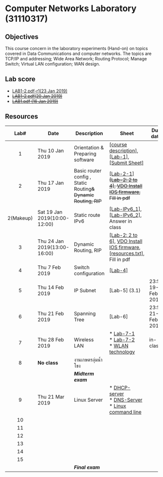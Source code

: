 # Computer Networks Laboratory (31110317)

## Objectives
This course concern in the laboratory experiments (Hand-on) on topics covered in Data Communications and computer networks. The topics are TCP/IP and addressing; Wide Area Network; Routing Protocol; Manage Switch; Virtual LAN configuration; WAN design.
## Lab score
* [LAB1-2.pdf-r1(23 Jan 2019)](https://drive.google.com/file/d/1AA6arikicxd4VlY9rGaoM-K5cHAmVVAD/view?usp=sharing)
* <s>[LAB1-2.pdf(20 Jan 2019)](https://drive.google.com/file/d/12fNOxsOtP3XKk_nTKgMDIRJ6Z0XsGtUe/view?usp=sharing)</s>
* <s>[LAB1.pdf (16 Jan 2019)](https://drive.google.com/open?id=1GIreYl49djcY6FLomK3NJv6pcLv84z6c)</s>

## Resources

| Lab# | Date | Description  |Sheet|Due date|
|:-----:|------|-------------|----|---|
|  1 |Thu 10 Jan 2019| Orientation & Preparing software| [[course description]](https://drive.google.com/open?id=1MyTgrSqpio0jGd2o9WINq8MJB-081QA6), [[Lab-1]](https://drive.google.com/open?id=1jWdIIBDkq8pdwDGJXQBioWSJgP6cwDnD), [[Submit Sheet]](https://drive.google.com/open?id=1NaNq8N_E-U4xH_Fi462MCbQNKs-U10_J) ||
|2   |Thu 17 Jan 2019| Basic router config , Static Routing<s>& Dynamic Routing, RIP</s> |[[Lab-2-1]](https://drive.google.com/open?id=1I9zb3NwRkHWQqifGDjVAKNdedZ6MnEA1) <s>[[Lab-2: 2 to 4]](https://drive.google.com/open?id=1vj7E7w1-HjBr6ZgqhtpZfSF2shdMkMBM), [VDO Install IOS firmware](https://youtu.be/EZimFm6K22Y), Fill in pdf</s>|
|2(Makeup)   |Sat 19 Jan 2019(10:00-12:00)| Static route IPv6 |[[Lab-IPv6_1]](https://drive.google.com/file/d/1MOKEnrcrWW7n6w3v4zPRICYZlJmWg7jl/view?usp=sharing),[[Lab-IPv6_2]](https://drive.google.com/file/d/1Zxs16I0YMZgVuHj_gyebpY1z_iHLFlD2/view?usp=sharing), Answer in class|
|3  |Thu 24 Jan 2019(13:00-16:00)|  Dynamic Routing, RIP |[[Lab-2: 2 to 6]](https://drive.google.com/open?id=1vj7E7w1-HjBr6ZgqhtpZfSF2shdMkMBM), [VDO Install IOS firmware](https://youtu.be/EZimFm6K22Y),[[resources.txt]](https://drive.google.com/file/d/1pCmulwjgHpcFpu5rIO6wm0uTQ-THF0qk/view?usp=sharing), Fill in pdf||
|   4   |Thu 7 Feb 2019     | Switch configuration             | [[Lab-4]](https://drive.google.com/open?id=14UCqOOfG6ZnqGG7LdRA1ybLxmVxUtgMT)  ||
|   5   |Thu 14 Feb 2019 | IP Subnet |  [Lab-5] (3.1)   | 23:59 19-Feb-2019    |
|   6   |Thu 21 Feb 2019 | Spanning Tree | [Lab-6]      | 23:59 21-Feb-2019    |
|   7   |Thu 28 Feb 2019 | Wireless LAN    | * [Lab-7-1](https://drive.google.com/file/d/1o5XVj9CnZGh4mqhotdWQGvOA_L3xEeGW/view?usp=sharing)<br>* [Lab-7-2](https://drive.google.com/file/d/1N0KpZM4Nb3ABB3fOupIGbEt65Bb39fQ7/view?usp=sharingf)<br>* [WLAN technology](https://drive.google.com/file/d/1LREVLnr78gqgqSfQN_5X3h1L9iKLt8c1/view?usp=sharing) | in-class |
|   8   | **No class**     |   งานเกษตรลุ่มน้ำโขง           |                     ||
|       |      | ***Midterm exam*** |  ||
|   9   |Thu 21 Mar 2019| Linux Server | * [DHCP-server](https://drive.google.com/file/d/1reG3hDSH6QaQwjfXvneUTj7alPlsUJN3/view?usp=sharing)<br> * [DNS-Server](https://drive.google.com/file/d/1nO7pYgWQP4BgXvvmgoQ62zCjdRQY_q08/view?usp=sharing)<br> * [Linux command line](linux/linux-command.jpg)                ||
|   10  |      |              |                     ||
|   11  |      |              |                     ||
|   12  |      |              |                     ||
|   13  |      |              |                     ||
|   14  |      |              |                     ||
|   15  |      |              |                     ||
|       |      | ***Final exam***   |                 ||
